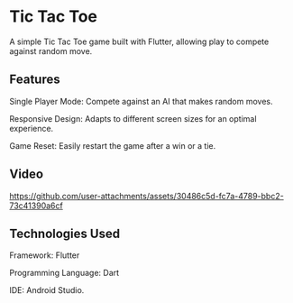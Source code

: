 # Tic Tac Toe

A simple Tic Tac Toe game built with Flutter, allowing play to compete against random move.

## Features

Single Player Mode: Compete against an AI that makes random moves.

Responsive Design: Adapts to different screen sizes for an optimal experience.

Game Reset: Easily restart the game after a win or a tie.

## Video



https://github.com/user-attachments/assets/30486c5d-fc7a-4789-bbc2-73c41390a6cf



## Technologies Used

Framework: Flutter

Programming Language: Dart

IDE: Android Studio.
